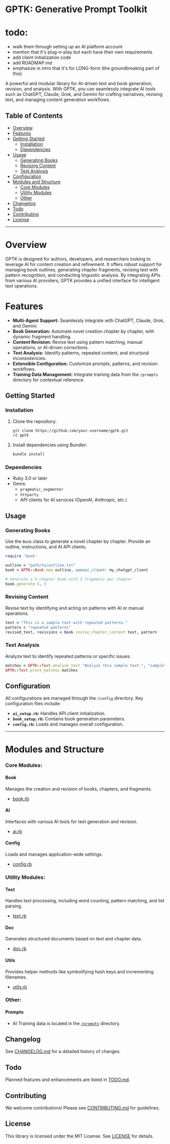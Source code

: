 # GPTK: Generative Prompt Toolkit

# todo:
- walk them through setting up an AI platform account
- mention that it's plug-n-play but each have their own requirements
- add client initialization code
- add ROADMAP.md
- emphasize in intro that it's for LONG-form (the groundbreaking part of this)

A powerful and modular library for AI-driven text and book generation, revision, and analysis. With GPTK, you can seamlessly integrate AI tools such as ChatGPT, Claude, Grok, and Gemini for crafting narratives, revising text, and managing content generation workflows.

## Table of Contents

- [Overview](#overview)
- [Features](#features)
- [Getting Started](#getting-started)
  - [Installation](#installation)
  - [Dependencies](#dependencies)
- [Usage](#usage)
  - [Generating Books](#generating-books)
  - [Revising Content](#revising-content)
  - [Text Analysis](#text-analysis)
- [Configuration](#configuration)
- [Modules and Structure](#modules-and-structure)
  - [Core Modules](#core-modules)
  - [Utility Modules](#utility-modules)
  - [Other](#other)
- [Changelog](#changelog)
- [Todo](#todo)
- [Contributing](#contributing)
- [License](#license)

---

# Overview

GPTK is designed for authors, developers, and researchers looking to leverage AI for content creation and refinement. It offers robust support for managing book outlines, generating chapter fragments, revising text with pattern recognition, and conducting linguistic analysis. By integrating APIs from various AI providers, GPTK provides a unified interface for intelligent text operations.

# Features

- **Multi-Agent Support:** Seamlessly integrate with ChatGPT, Claude, Grok, and Gemini.
- **Book Generation:** Automate novel creation chapter by chapter, with dynamic fragment handling.
- **Content Revision:** Revise text using pattern matching, manual operations, or AI-driven corrections.
- **Text Analysis:** Identify patterns, repeated content, and structural inconsistencies.
- **Extensible Configuration:** Customize prompts, patterns, and revision workflows.
- **Training Data Management:** Integrate training data from the `/prompts` directory for contextual reference.

## Getting Started

### Installation

1. Clone the repository:

   ```bash
   git clone https://github.com/your-username/gptk.git
   cd gptk
   ```

2. Install dependencies using Bundler:

   ```bash
   bundle install
   ```

### Dependencies

- Ruby 3.0 or later
- Gems:
  - `pragmatic_segmenter`
  - `httparty`
  - API clients for AI services (OpenAI, Anthropic, etc.)

## Usage

### Generating Books

Use the `Book` class to generate a novel chapter by chapter. Provide an outline, instructions, and AI API clients.

```ruby
require 'book'

outline = "path/to/outline.txt"
book = GPTK::Book.new outline, openai_client: my_chatgpt_client

# Generate a 5-chapter book with 3 fragments per chapter
book.generate 5, 3
```

### Revising Content

Revise text by identifying and acting on patterns with AI or manual operations.

```ruby
text = "This is a sample text with repeated patterns."
pattern = "repeated patterns"
revised_text, revisions = book.revise_chapter_content text, pattern
```

### Text Analysis

Analyze text to identify repeated patterns or specific issues.

```ruby
matches = GPTK::Text.analyze_text "Analyze this sample text.", "sample"
GPTK::Text.print_matches matches
```

## Configuration

All configurations are managed through the `/config` directory. Key configuration files include:

- **`ai_setup.rb`:** Handles API client initialization.
- **`book_setup.rb`:** Contains book generation parameters.
- **`config.rb`:** Loads and manages overall configuration.

---

# Modules and Structure

### Core Modules:

#### Book
Manages the creation and revision of books, chapters, and fragments.

- [book.rb](lib/gptk/book.rb)

#### AI
Interfaces with various AI tools for text generation and revision.

- [ai.rb](lib/gptk/ai.rb)

#### Config
Loads and manages application-wide settings.

- [config.rb](lib/gptk/config.rb)

### Utility Modules:

#### Text
Handles text processing, including word counting, pattern matching, and list parsing.

- [text.rb](lib/gptk/text.rb)

#### Doc
Generates structured documents based on text and chapter data.

- [doc.rb](lib/gptk/doc.rb)

#### Utils
Provides helper methods like symbolifying hash keys and incrementing filenames.

- [utils.rb](lib/gptk/utils.rb)

### Other:

#### Prompts
  - AI Training data is located in the [`/prompts`](prompts) directory.

## Changelog

See [CHANGELOG.md](CHANGELOG.md) for a detailed history of changes.

## Todo

Planned features and enhancements are listed in [TODO.md](TODO.md).

## Contributing

We welcome contributions! Please see [CONTRIBUTING.md](CONTRIBUTING.md) for guidelines.

## License

This library is licensed under the MIT License. See [LICENSE](LICENSE) for details.
